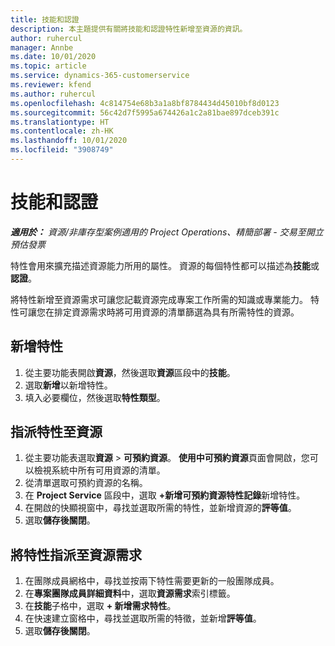```yaml
---
title: 技能和認證
description: 本主題提供有關將技能和認證特性新增至資源的資訊。
author: ruhercul
manager: Annbe
ms.date: 10/01/2020
ms.topic: article
ms.service: dynamics-365-customerservice
ms.reviewer: kfend
ms.author: ruhercul
ms.openlocfilehash: 4c814754e68b3a1a8bf8784434d45010bf8d0123
ms.sourcegitcommit: 56c42d7f5995a674426a1c2a81bae897dceb391c
ms.translationtype: HT
ms.contentlocale: zh-HK
ms.lasthandoff: 10/01/2020
ms.locfileid: "3908749"
---
```

# <a name="skills-and-certifications"></a>技能和認證
_**適用於：** 資源/非庫存型案例適用的 Project Operations、精簡部署 - 交易至開立預估發票_

特性會用來擴充描述資源能力所用的屬性。 資源的每個特性都可以描述為**技能**或**認證**。

將特性新增至資源需求可讓您記載資源完成專案工作所需的知識或專業能力。 特性可讓您在排定資源需求時將可用資源的清單篩選為具有所需特性的資源。

## <a name="add-characteristics"></a>新增特性

1. 從主要功能表開啟**資源**，然後選取**資源**區段中的**技能**。
2. 選取**新增**以新增特性。
3. 填入必要欄位，然後選取**特性類型**。

## <a name="assign-characteristics-to-resources"></a>指派特性至資源

1. 從主要功能表選取**資源** > **可預約資源**。 **使用中可預約資源**頁面會開啟，您可以檢視系統中所有可用資源的清單。
2. 從清單選取可預約資源的名稱。
3. 在 **Project Service** 區段中，選取 **+新增可預約資源特性記錄**新增特性。
4. 在開啟的快顯視窗中，尋找並選取所需的特性，並新增資源的**評等值**。
5. 選取**儲存後關閉**。

## <a name="assign-characteristics-to-resource-requirements"></a>將特性指派至資源需求

1. 在團隊成員網格中，尋找並按兩下特性需要更新的一般團隊成員。
2. 在**專案團隊成員詳細資料**中，選取**資源需求**索引標籤。
3. 在**技能**子格中，選取 **+ 新增需求特性**。
4. 在快速建立窗格中，尋找並選取所需的特徵，並新增**評等值**。
5. 選取**儲存後關閉**。